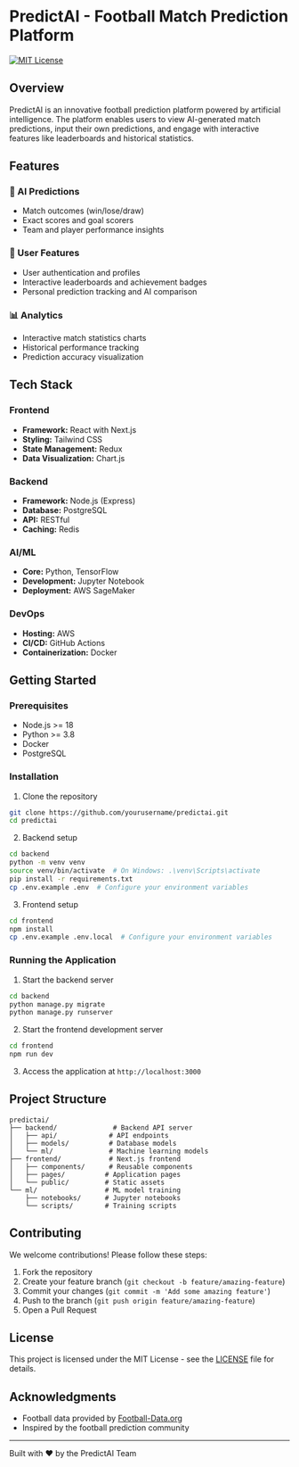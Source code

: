 # PredictAI - Football Match Prediction Platform

[![MIT License](https://img.shields.io/badge/License-MIT-green.svg)](https://choosealicense.com/licenses/mit/)

## Overview

PredictAI is an innovative football prediction platform powered by artificial intelligence. The platform enables users to view AI-generated match predictions, input their own predictions, and engage with interactive features like leaderboards and historical statistics.

## Features

### 🤖 AI Predictions

- Match outcomes (win/lose/draw)
- Exact scores and goal scorers
- Team and player performance insights

### 👥 User Features

- User authentication and profiles
- Interactive leaderboards and achievement badges
- Personal prediction tracking and AI comparison

### 📊 Analytics

- Interactive match statistics charts
- Historical performance tracking
- Prediction accuracy visualization

## Tech Stack

### Frontend

- **Framework:** React with Next.js
- **Styling:** Tailwind CSS
- **State Management:** Redux
- **Data Visualization:** Chart.js

### Backend

- **Framework:** Node.js (Express)
- **Database:** PostgreSQL
- **API:** RESTful
- **Caching:** Redis

### AI/ML

- **Core:** Python, TensorFlow
- **Development:** Jupyter Notebook
- **Deployment:** AWS SageMaker

### DevOps

- **Hosting:** AWS
- **CI/CD:** GitHub Actions
- **Containerization:** Docker

## Getting Started

### Prerequisites

- Node.js >= 18
- Python >= 3.8
- Docker
- PostgreSQL

### Installation

1. Clone the repository

```bash
git clone https://github.com/yourusername/predictai.git
cd predictai
```

2. Backend setup

```bash
cd backend
python -m venv venv
source venv/bin/activate  # On Windows: .\venv\Scripts\activate
pip install -r requirements.txt
cp .env.example .env  # Configure your environment variables
```

3. Frontend setup

```bash
cd frontend
npm install
cp .env.example .env.local  # Configure your environment variables
```

### Running the Application

1. Start the backend server

```bash
cd backend
python manage.py migrate
python manage.py runserver
```

2. Start the frontend development server

```bash
cd frontend
npm run dev
```

3. Access the application at `http://localhost:3000`

## Project Structure

```
predictai/
├── backend/              # Backend API server
│   ├── api/             # API endpoints
│   ├── models/          # Database models
│   └── ml/              # Machine learning models
├── frontend/            # Next.js frontend
│   ├── components/      # Reusable components
│   ├── pages/          # Application pages
│   └── public/         # Static assets
└── ml/                 # ML model training
    ├── notebooks/      # Jupyter notebooks
    └── scripts/        # Training scripts
```

## Contributing

We welcome contributions! Please follow these steps:

1. Fork the repository
2. Create your feature branch (`git checkout -b feature/amazing-feature`)
3. Commit your changes (`git commit -m 'Add some amazing feature'`)
4. Push to the branch (`git push origin feature/amazing-feature`)
5. Open a Pull Request

## License

This project is licensed under the MIT License - see the [LICENSE](LICENSE) file for details.

## Acknowledgments

- Football data provided by [Football-Data.org](https://www.football-data.org/)
- Inspired by the football prediction community

---

Built with ❤️ by the PredictAI Team
